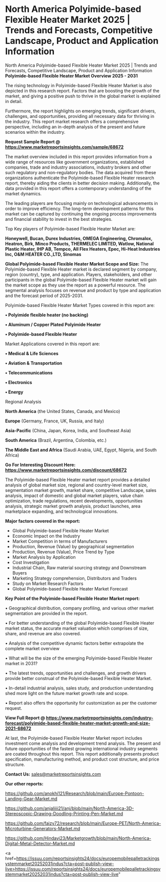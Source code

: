 # North America Polyimide-based Flexible Heater Market 2025 | Trends and Forecasts, Competitive Landscape, Product and Application Information
North America Polyimide-based Flexible Heater Market 2025 | Trends and Forecasts, Competitive Landscape, Product and Application Information
<Strong> Polyimide-based Flexible Heater Market Overview 2025 - 2031</strong>

The rising technology in Polyimide-based Flexible Heater Market is also depicted in this research report. Factors that are boosting the growth of the market, and giving a positive push to thrive in the global market is explained in detail.

Furthermore, the report highlights on emerging trends, significant drivers, challenges, and opportunities, providing all necessary data for thriving in the industry. This report market research offers a comprehensive perspective, including an in-depth analysis of the present and future scenarios within the industry.

<strong>Request Sample Report @ <a href=https://www.marketreportsinsights.com/sample/68672>https://www.marketreportsinsights.com/sample/68672</a></strong>

The market overview included in this report provides information from a wide range of resources like government organizations, established companies, trade and industry associations, industry brokers and other such regulatory and non-regulatory bodies. The data acquired from these organizations authenticate the Polyimide-based Flexible Heater research report, thereby aiding the clients in better decision making. Additionally, the data provided in this report offers a contemporary understanding of the market dynamics.

The leading players are focusing mainly on technological advancements in order to improve efficiency. The long-term development patterns for this market can be captured by continuing the ongoing process improvements and financial stability to invest in the best strategies.

Top Key players of Polyimide-based Flexible Heater Market are:

<strong>Honeywell, Bucan, Durex Industries, OMEGA Engineering, Chromalox, Heatron, Birk, Minco Products, THERMELEC LIMITED, Watlow, National Plastic Heater, IHP AB, Tempco, All Flex Heaters, Epec, Hi-Heat Industries Inc, O&M HEATER CO.,LTD, Sinomas</strong>

<strong><b>Global Polyimide-based Flexible Heater Market Scope and Size:</b></strong>
The Polyimide-based Flexible Heater market is declared segment by company, region (country), type, and application. Players, stakeholders, and other participants in the global Polyimide-based Flexible Heater market will gain the market scope as they use the report as a powerful resource. The segmental analysis focuses on revenue and product by type and application and the forecast period of 2025-2031.

Polyimide-based Flexible Heater Market Types covered in this report are:

<strong>• Polyimide flexible heater (no backing)

• Aluminum / Copper Plated Polyimide Heater

• Polyimide-based Flexible Heater</strong>

Market Applications covered in this report are:

<strong>• Medical & Life Sciences

• Aviation & Transportation

• Telecommunications

• Electronics

• Energy</strong> 

Regional Analysis

<strong>North America</strong> (the United States, Canada, and Mexico)

<strong>Europe</strong> (Germany, France, UK, Russia, and Italy)

<strong>Asia-Pacific</strong> (China, Japan, Korea, India, and Southeast Asia)

<strong>South America</strong> (Brazil, Argentina, Colombia, etc.)

<strong>The Middle East and Africa</strong> (Saudi Arabia, UAE, Egypt, Nigeria, and South Africa)

<strong>Go For Interesting Discount Here: <a href=https://www.marketreportsinsights.com/discount/68672>https://www.marketreportsinsights.com/discount/68672</a></strong>

The Polyimide-based Flexible Heater market report provides a detailed analysis of global market size, regional and country-level market size, segmentation market growth, market share, competitive Landscape, sales analysis, impact of domestic and global market players, value chain optimization, trade regulations, recent developments, opportunities analysis, strategic market growth analysis, product launches, area marketplace expanding, and technological innovations.

<strong><b>Major factors covered in the report:</b></strong>
<ul>
  <li>Global Polyimide-based Flexible Heater Market </li>
  <li>Economic Impact on the Industry</li>
  <li>Market Competition in terms of Manufacturers</li>
  <li>Production, Revenue (Value) by geographical segmentation</li>
  <li>Production, Revenue (Value), Price Trend by Type</li>
  <li>Market Analysis by Application</li>
  <li>Cost Investigation</li>
  <li>Industrial Chain, Raw material sourcing strategy and Downstream Buyers</li>
  <li>Marketing Strategy comprehension, Distributors and Traders</li>
  <li>Study on Market Research Factors</li>
  <li>Global Polyimide-based Flexible Heater Market Forecast</li>
</ul>

<strong><b>Key Point of the Polyimide-based Flexible Heater Market report:</b></strong>

• Geographical distribution, company profiling, and various other market segmentation are provided in the report.

• For better understanding of the global Polyimide-based Flexible Heater market status, the accurate market valuation which comprises of size, share, and revenue are also covered.

• Analysis of the competitive dynamic factors better extrapolate the complete market overview

• What will be the size of the emerging Polyimide-based Flexible Heater market in 2031?

• The latest trends, opportunities and challenges, and growth drivers provide better construal of the Polyimide-based Flexible Heater Market.

• In-detail industrial analysis, sales study, and production understanding shed more light on the future market growth rate and scope.

• Report also offers the opportunity for customization as per the customer request.

<strong><b>View Full Report @ <a href=https://www.marketreportsinsights.com/industry-forecast/polyimide-based-flexible-heater-market-growth-and-size-2021-68672>https://www.marketreportsinsights.com/industry-forecast/polyimide-based-flexible-heater-market-growth-and-size-2021-68672</a></b></strong>


At last, the Polyimide-based Flexible Heater Market report includes investment come analysis and development trend analysis. The present and future opportunities of the fastest growing international industry segments are coated throughout this report. This report additionally presents product specification, manufacturing method, and product cost structure, and price structure.

<strong>Contact Us:</strong>
sales@marketreportsinsights.com

<strong>Our other reports:</strong>

<a href=https://github.com/anokhi121/Research/blob/main/Europe-Pontoon-Landing-Gear-Market.md>https://github.com/anokhi121/Research/blob/main/Europe-Pontoon-Landing-Gear-Market.md</a>

<a href=https://github.com/anjaliiii21/anj/blob/main/North-America-3D-Stereoscopic-Drawing-Doodling-Printing-Pen-Market.md>https://github.com/anjaliiii21/anj/blob/main/North-America-3D-Stereoscopic-Drawing-Doodling-Printing-Pen-Market.md</a>

<a href=https://github.com/faizy72/research/blob/main/Europe-PET/North-America-Microturbine-Generators-Market.md>https://github.com/faizy72/research/blob/main/Europe-PET/North-America-Microturbine-Generators-Market.md</a>

<a href=https://github.com/Hindavi23/Marketgrowth/blob/main/North-America-Digital-Metal-Detector-Market.md>https://github.com/Hindavi23/Marketgrowth/blob/main/North-America-Digital-Metal-Detector-Market.md</a>

<a href=https://issuu.com/reportsinsights24/docs/europemobilepalletrackingsystemmarket20252031indus?cta=post-publish-view-live>https://issuu.com/reportsinsights24/docs/europemobilepalletrackingsystemmarket20252031indus?cta=post-publish-view-live</a>"
